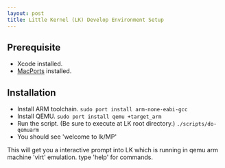 ```yaml
---
layout: post
title: Little Kernel (LK) Develop Environment Setup
---
```


## Prerequisite
 - Xcode installed.
 - [MacPorts](https://www.macports.orgs/install.php) installed.

## Installation
 - Install ARM toolchain.
   `sudo port install arm-none-eabi-gcc`
 - Install QEMU.
   `sudo port install qemu +target_arm`
 - Run the script. (Be sure to execute at LK root directory.)
   `./scripts/do-qemuarm`
 - You should see 'welcome to lk/MP'

This will get you a interactive prompt into LK which is running in qemu arm machine 'virt' emulation. type 'help' for commands.